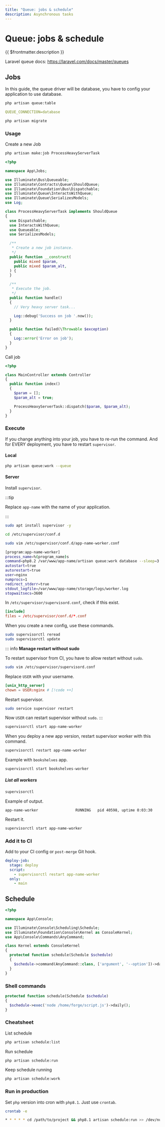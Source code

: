 ```yaml
---
title: "Queue: jobs & schedule"
description: Asynchronous tasks
---
```


# Queue: jobs & schedule

{{ $frontmatter.description }}

Laravel queue docs: <https://laravel.com/docs/master/queues>

## Jobs

In this guide, the queue driver will be database, you have to config your application to use database.

```sh
php artisan queue:table
```

```yaml title=".env"
QUEUE_CONNECTION=database
```

```sh
php artisan migrate
```

### Usage

Create a new Job

```sh
php artisan make:job ProcessHeavyServerTask
```

```php title="app/Jobs/ProcessHeavyServerTask.php"
<?php

namespace App\Jobs;

use Illuminate\Bus\Queueable;
use Illuminate\Contracts\Queue\ShouldQueue;
use Illuminate\Foundation\Bus\Dispatchable;
use Illuminate\Queue\InteractsWithQueue;
use Illuminate\Queue\SerializesModels;
use Log;

class ProcessHeavyServerTask implements ShouldQueue
{
  use Dispatchable;
  use InteractsWithQueue;
  use Queueable;
  use SerializesModels;

  /**
   * Create a new job instance.
   */
  public function __construct(
    public mixed $param,
    public mixed $param_alt,
  ) {
  }

  /**
   * Execute the job.
   */
  public function handle()
  {
    // Very heavy server task...

    Log::debug('Success on job '.now());
  }

  public function failed(\Throwable $exception)
  {
    Log::error('Error on job');
  }
}
```

Call job

```php title="app/Http/Controller/MainController.php"
<?php

class MainController extends Controller
{
  public function index()
  {
    $param = [];
    $param_alt = true;

    ProcessHeavyServerTask::dispatch($param, $param_alt);
  }
}
```

### Execute

If you change anything into your job, you have to re-run the command. And for EVERY deployment, you have to restart `supervisor`.

#### Local

```sh
php artisan queue:work --queue
```

#### Server

Install `supervisor`.

:::tip

Replace `app-name` with the name of your application.

:::

```sh
sudo apt install supervisor -y
```

```sh
cd /etc/supervisor/conf.d
```

```sh
sudo vim /etc/supervisor/conf.d/app-name-worker.conf
```

```sh [/etc/supervisor/conf.d/app-name-worker.conf]
[program:app-name-worker]
process_name=%(program_name)s
command=php8.2 /var/www/app-name/artisan queue:work database --sleep=3 --tries=3
autostart=true
autorestart=true
user=nginx
numprocs=1
redirect_stderr=true
stdout_logfile=/var/www/app-name/storage/logs/worker.log
stopwaitsecs=3600
```

In `/etc/supervisor/supervisord.conf`, check if this exist.

```sh:/etc/supervisor/supervisord.conf
[include]
files = /etc/supervisor/conf.d/*.conf
```

When you create a new config, use these commands.

```sh
sudo supervisorctl reread
sudo supervisorctl update
```

::: info
**Manage restart without sudo**

To restart supervisor from CI, you have to allow restart without `sudo`.

```sh
sudo vim /etc/supervisor/supervisord.conf
```

Replace `USER` with your username.

```sh:/etc/supervisor/supervisord.conf
[unix_http_server]
chown = USER:nginx # [!code ++]
```

Restart supervisor.

```sh
sudo service supervisor restart
```

Now `USER` can restart supervisor without `sudo`.
:::

```sh
supervisorctl start app-name-worker
```

When you deploy a new app version, restart supervisor worker with this command.

```sh
supervisorctl restart app-name-worker
```

Example with `bookshelves` app.

```sh
supervisorctl start bookshelves-worker
```

##### List all workers

```sh
supervisorctl
```

Example of output.

```sh:output
app-name-worker                 RUNNING   pid 40598, uptime 0:03:30
```

Restart it.

```sh
supervisorctl start app-name-worker
```

### Add it to CI

Add to your CI config or `post-merge` Git hook.

```yaml [.gitlab-ci.yml]
deploy-job:
  stage: deploy
  script:
    - supervisorctl restart app-name-worker
  only:
    - main
```

## Schedule

```php [app/Console/Kernel.php]
<?php

namespace App\Console;

use Illuminate\Console\Scheduling\Schedule;
use Illuminate\Foundation\Console\Kernel as ConsoleKernel;
use App\Console\Commands\AnyCommand;

class Kernel extends ConsoleKernel
{
  protected function schedule(Schedule $schedule)
  {
    $schedule->command(AnyCommand::class, ['argument', '--option'])->daily();
  }
}
```

### Shell commands

```php [app/Console/Kernel.php]
protected function schedule(Schedule $schedule)
{
  $schedule->exec('node /home/forge/script.js')->daily();
}
```

### Cheatsheet

List schedule

```sh
php artisan schedule:list
```

Run schedule

```sh
php artisan schedule:run
```

Keep schedule running

```sh
php artisan schedule:work
```

### Run in production

Set `php` version into cron with `php8.1`. Just use `crontab`.

```sh
crontab -e
```

```sh
* * * * * cd /path/to/project && php8.1 artisan schedule:run >> /dev/null 2>&1
```
